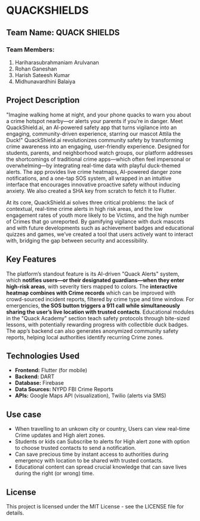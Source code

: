 # QUACKSHIELDS

## Team Name: QUACK SHIELDS

### Team Members:
1. Hariharasubrahmaniam Arulvanan
2. Rohan Ganeshan
3. Harish Sateesh Kumar
4. Midhunavardhini Balaiya

## Project Description
"Imagine walking home at night, and your phone quacks to warn you about a crime hotspot nearby—or alerts your parents if you’re in danger. Meet QuackShield.ai, an AI-powered safety app that turns vigilance into an engaging, community-driven experience, starring our mascot Attila the Duck!"
QuackShield.ai revolutionizes community safety by transforming crime awareness into an engaging, user-friendly experience. Designed for students, parents, and neighborhood watch groups, our platform addresses the shortcomings of traditional crime apps—which often feel impersonal or overwhelming—by integrating real-time data with playful duck-themed alerts. The app provides live crime heatmaps, AI-powered danger zone notifications, and a one-tap SOS system, all wrapped in an intuitive interface that encourages innovative proactive safety without inducing anxiety. We also created a SHA key from scratch to fetch it to Flutter.

At its core, QuackShield.ai solves three critical problems: the lack of contextual, real-time crime alerts in high risk areas, and the low engagement rates of youth more likely to be Victims, and the high number of Crimes that go unreported. By gamifying vigilance with duck mascots and with future developments such as achievement badges and educational quizzes and games, we’ve created a tool that users actively want to interact with, bridging the gap between security and accessibility.

## Key Features
The platform’s standout feature is its AI-driven "Quack Alerts" system, which **notifies users—or their designated guardians—when they enter high-risk areas**, with severity tiers mapped to colors. The **interactive heatmap combines with Crime records** which can be improved with crowd-sourced incident reports, filtered by crime type and time window.
For emergencies, **the SOS button triggers a 911 call while simultaneously sharing the user’s live location with trusted contacts**. Educational modules in the "Quack Academy" section teach safety protocols through bite-sized lessons, with potentially rewarding progress with collectible duck badges. The app’s backend can also generates anonymized community safety reports, helping local authorities identify recurring Crime zones.

## Technologies Used
- **Frontend:** Flutter (for mobile)
- **Backend:** DART
- **Database:** Firebase
- **Data Sources:** NYPD FBI Crime Reports
- **APIs:** Google Maps API (visualization), Twilio (alerts via SMS)

## Use case
- When travelling to an unkown city or country, Users can view real-time Crime updates and High alert zones.
- Students or kids can Subscribe to alerts for High alert zone with option to choose trusted contacts to send a notification.
- Can save precious time by instant access to authorities during emergency with location to be shared with trusted contacts.
- Educational content can spread crucial knowledge that can save lives during the right (or wrong) time.

## License
This project is licensed under the MIT License - see the LICENSE file for details.

